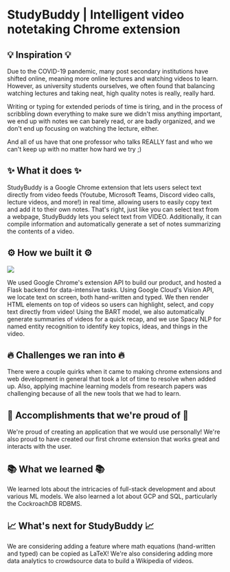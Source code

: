 # StudyBuddy | Intelligent video notetaking Chrome extension

## 💡 Inspiration 💡
Due to the COVID-19 pandemic, many post secondary institutions have shifted online, meaning more online lectures and watching videos to learn. However, as university students ourselves, we often found that balancing watching lectures and taking neat, high quality notes is really, really hard. 

Writing or typing for extended periods of time is tiring, and in the process of scribbling down everything to make sure we didn't miss anything important, we end up with notes we can barely read, or are badly organized, and we don't end up focusing on watching the lecture, either.

And all of us have that one professor who talks REALLY fast and who we can't keep up with no matter how hard we try ;)

## ✨ What it does ✨

StudyBuddy is a Google Chrome extension that lets users select text directly from video feeds (Youtube, Microsoft Teams, Discord video calls, lecture videos, and more!) in real time, allowing users to easily copy text and add it to their own notes. That's right, just like you can select text from a webpage, StudyBuddy lets you select text from VIDEO. Additionally, it can compile information and automatically generate a set of notes summarizing the contents of a video.  

## ⚙️ How we built it ⚙️

![](https://i.imgur.com/7q59ZkX.png)

We used Google Chrome's extension API to build our product, and hosted a Flask backend for data-intensive tasks. Using Google Cloud's Vision API, we locate text on screen, both hand-written and typed. We then render HTML elements on top of videos so users can highlight, select, and copy text directly from video! Using the BART model, we also automatically generate summaries of videos for a quick recap, and we use Spacy NLP for named entity recognition to identify key topics, ideas, and things in the video.

## 🔥 Challenges we ran into 🔥
There were a couple quirks when it came to making chrome extensions and web development in general that took a lot of time to resolve when added up. Also, applying machine learning models from research papers was challenging because of all the new tools that we had to learn.

## 💪 Accomplishments that we're proud of 💪
We're proud of creating an application that we would use personally! We're also proud to have created our first chrome extension that works great and interacts with the user.

## 📚 What we learned 📚
We learned lots about the intricacies of full-stack development and about various ML models. We also learned a lot about GCP and SQL, particularly the CockroachDB RDBMS.

## 📈 What's next for StudyBuddy 📈
We are considering adding a feature where math equations (hand-written and typed) can be copied as LaTeX! We're also considering adding more data analytics to crowdsource data to build a Wikipedia of videos.
